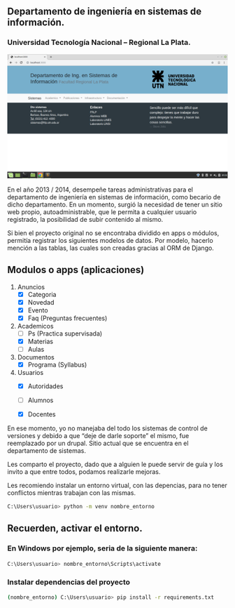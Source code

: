 ## Departamento de ingeniería en sistemas de información.
### Universidad Tecnología Nacional – Regional La Plata.

![Sistemas 2014](static/img/example.png)

En el año 2013 / 2014, desempeñe tareas administrativas para el departamento de ingeniería en sistemas de información, como becario de dicho departamento. En un momento, surgió la necesidad de tener un sitio web propio, autoadministrable, que le permita a cualquier usuario registrado, la posibilidad de subir contenido al mismo.

Si bien el proyecto original no se encontraba dividido en apps o módulos, permitía registrar los siguientes modelos de datos. Por modelo, hacerlo mención a las tablas, las cuales son creadas gracias al ORM de Django.

## Modulos o apps (aplicaciones)

1. Anuncios
	- [x] Categoria
	- [x] Novedad
	- [x] Evento
	- [x] Faq (Preguntas frecuentes)
2. Academicos
	- [ ] Ps (Practica supervisada)
	- [x] Materias
	- [ ] Aulas
3. Documentos
	- [x] Programa (Syllabus)
4. Usuarios
	- [x] Autoridades
	- [ ] Alumnos
	- [x] Docentes
	

En ese momento, yo no manejaba del todo los sistemas de control de versiones y debido a que “deje de darle soporte” el mismo, fue reemplazado por un drupal. Sitio actual que se encuentra en el departamento de sistemas.

Les comparto el proyecto, dado que a alguien le puede servir de guía y los invito a que entre todos, podamos realizarle mejoras.

Les recomiendo instalar un entorno virtual, con las depencias, para no tener conflictos mientras trabajan con las mismas.

```sh
C:\Users\usuario> python -m venv nombre_entorno
```

## Recuerden, activar el entorno.

### En Windows por ejemplo, seria de la siguiente manera:

```sh
C:\Users\usuario> nombre_entorno\Scripts\activate
```

### Instalar dependencias del proyecto

```sh
(nombre_entorno) C:\Users\usuario> pip install -r requirements.txt
```

